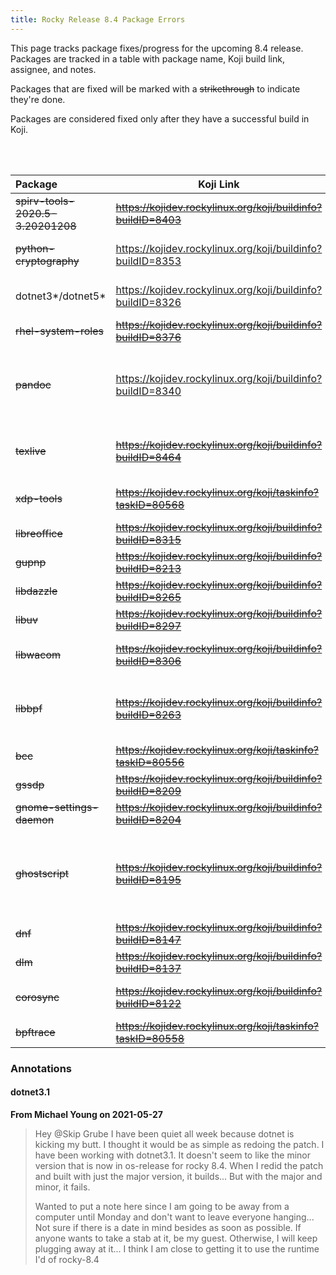 ```yaml
---
title: Rocky Release 8.4 Package Errors
---
```


This page tracks package fixes/progress for the upcoming 8.4 release.  Packages are tracked in a table with package name, Koji build link, assignee, and notes.

Packages that are fixed will be marked with a ~~strikethrough~~ to indicate they're done.

Packages are considered fixed only after they have a successful build in Koji.

<br />
<br />

| Package | Koji Link | Assignee | Notes | 
|:--------|-------|--------|-------|
| ~~spirv-tools-2020.5-3.20201208~~ | ~~https://kojidev.rockylinux.org/koji/buildinfo?buildID=8403~~ | ~~N/A~~ | ~~Neil: Last time we had to tag to an older release of spirv-headers - we likely need to update this.~~ |
| ~~python-cryptography~~ | https://kojidev.rockylinux.org/koji/buildinfo?buildID=8353 | Skip Grube | Relies on new python-cryptography-vectors c8s branch; Neil: Removed unnecessary patch from 8.3 | 
| dotnet3*/dotnet5* | https://kojidev.rockylinux.org/koji/buildinfo?buildID=8326 | Michael Young | Import/patch issue?  Also might be memory issues with building large SRPM on i686 ; 2021-05-27 - see comment below | 
| ~~rhel-system-roles~~ | ~~https://kojidev.rockylinux.org/koji/buildinfo?buildID=8376~~ | ~~N/A~~ | ~~No matching package to install: 'python3dist(ruamel.yaml)'~~ |
| ~~pandoc~~ | https://kojidev.rockylinux.org/koji/buildinfo?buildID=8340 | Neil Hanlon / ashman / others | ~~Need to bootstrap + build "hscolour and it should be fixed  - Had to enable bootstrapping on ghc-rpm-macros (built as %{RELEASE}.1) and then build hscolour as well with a bootstrapping patch to not have a circular dependency on ghc-rpm-macros to hscolour.~~| 
| ~~texlive~~ | ~~https://kojidev.rockylinux.org/koji/buildinfo?buildID=8464~~ | ~~Jordan Pisaniello~~ | ~~Compiler error : ../../../texk/web2c/pdftexdir/pdftosrc.cc:91:25: error: 'unique_ptr' is not a member of 'std' (and others)~~ |
| ~~xdp-tools~~ | ~~https://kojidev.rockylinux.org/koji/taskinfo?taskID=80568~~ | N/A | ~~Compiler error libbpf support: FORCE_SYSTEM_LIBBPF is set, but no usable libbpf found~~ |
| ~~libreoffice~~ | ~~https://kojidev.rockylinux.org/koji/buildinfo?buildID=8315~~ | ~~Skip Grube~~ | Needs mdds-1.5 (c8s branch), then new liborcus, then can compile this |
| ~~gupnp~~ | ~~https://kojidev.rockylinux.org/koji/buildinfo?buildID=8213~~ | ~~Skip Grube~~ | ~~gupnp: need 'gssdp-devel >= 1.0.5' first (new hidden dependency?)~~ |
| ~~libdazzle~~ | ~~https://kojidev.rockylinux.org/koji/buildinfo?buildID=8265~~ |  N/A | ~~libdazzle: aarch64 error:  failed test "test-recursive-monitor" - see build.log for more info~~ | 
| ~~libuv~~ | ~~https://kojidev.rockylinux.org/koji/buildinfo?buildID=8297~~ | ~~N/A~~ | ~~Several failed tests, but ONLY on i686~~ |
| ~~libwacom~~ | ~~https://kojidev.rockylinux.org/koji/buildinfo?buildID=8306~~ | ~~Skip Grube~~ | ~~libwacom:  need to update meson:  meson.build:1:0: ERROR:  Meson version is 0.49.2 but project requires >= 0.50.0.~~ |
| ~~libbpf~~ | ~~https://kojidev.rockylinux.org/koji/buildinfo?buildID=8263~~ | ~~N/A~~ | ~~/usr/bin/strip:/builddir/build/BUILDROOT/libbpf-0.2.0-1.el8.x86_64/usr/lib64/st9U4xP0/libbpf-in.o[.gnu.build.attributes]: error: failed to copy merged notes into output: Bad value (???)~~ | 
| ~~bcc~~ | ~~https://kojidev.rockylinux.org/koji/taskinfo?taskID=80556~~ | N/A | ~~Needs new kernel release~~ |
| ~~gssdp~~ | ~~https://kojidev.rockylinux.org/koji/buildinfo?buildID=8209~~ | N/A | ~~failing test "test-functional" ONLY on i686~~ | 
| ~~gnome-settings-daemon~~ | ~~https://kojidev.rockylinux.org/koji/buildinfo?buildID=8204~~ | ~~Skip Grube~ |  ~~Spec file is incorrectly configured or macro is being defined~~ |
| ~~ghostscript~~ | ~~https://kojidev.rockylinux.org/koji/buildinfo?buildID=8195~~ | N/A | ~~Compiler errors: from ./base/sjbig2.c:26:/usr/include/jbig2.h:93:11: note: expected 'Jbig2ErrorCallback' {aka 'int (*)(void *, const char *, enum <anonymous>,  int)'} but argument is of type 'void (*)(void *, const char *, Jbig2Severity,  int32_t)' {aka 'void (*)(void *, const char *, enum <anonymous>,  int)'} (and others)~~ | 
| ~~dnf~~ | ~~https://kojidev.rockylinux.org/koji/buildinfo?buildID=8147~~ | ~~Skip Grube~~ | ~~No matching package to install: 'python3-hawkey >= 0.55.0-5' (new hidden dep?)~~ |
| ~~dlm~~ | ~~https://kojidev.rockylinux.org/koji/buildinfo?buildID=8137~~ | ~~N/A~~ | ~~compiler errors: member.c:113:86: error: parameter 2 ('ring_id') has incomplete type~~ |
| ~~corosync~~ | ~~https://kojidev.rockylinux.org/koji/buildinfo?buildID=8122~~ | ~~Skip Grube~~ | ~~No matching package to install: 'libknet1-devel >= 1.18' (hidden dep?  or something not compiled yet?)~~ | 
| ~~bpftrace~~ | ~~https://kojidev.rockylinux.org/koji/taskinfo?taskID=80558~~ | N/A | ~~Compiler error - likely fixed by new libbpf(?)~~ | 



### Annotations
 #### dotnet3.1
  **From Michael Young on 2021-05-27**
  >Hey @Skip Grube I have been quiet all week because dotnet is kicking my butt. I thought it would be as simple as redoing the patch. I have been working with dotnet3.1. It doesn't seem to like the minor version that is now in os-release for rocky 8.4. When I redid the patch and built with just the major version, it builds... But with the major and minor, it fails.
  >
  >Wanted to put a note here since I am going to be away from a computer until Monday and don't want to leave everyone hanging... Not sure if there is a date in mind besides as soon as possible. If anyone wants to take a stab at it, be my guest. Otherwise, I will keep plugging away at it... I think I am close to getting it to use the runtime I'd of rocky-8.4
